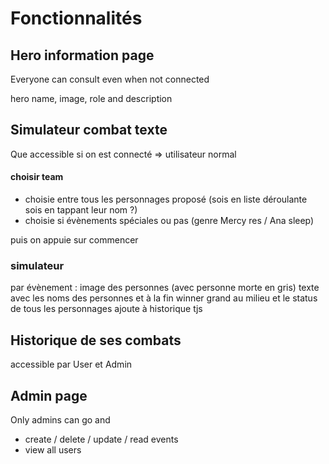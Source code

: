 # Fonctionnalités

## Hero information page
Everyone can consult even when not connected

hero name, image, role and description

## Simulateur combat texte
Que accessible si on est connecté => utilisateur normal
#### choisir team
- choisie entre tous les personnages proposé (sois en liste déroulante sois en tappant leur nom ?)
- choisie si évènements spéciales ou pas (genre Mercy res / Ana sleep)

puis on appuie sur commencer 

### simulateur
par évènement : 
image des personnes (avec personne morte en gris) 
texte avec les noms des personnes
et à la fin winner grand au milieu et le status de tous les personnages
ajoute à historique tjs

## Historique de ses combats
accessible par User et Admin

## Admin page 
Only admins can go and
- create / delete / update / read events
- view all users